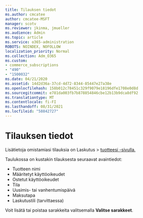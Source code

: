 ```yaml
---
title: Tilauksen tiedot
ms.author: cmcatee
author: cmcatee-MSFT
manager: scotv
ms.reviewer: jkinma, jmueller
ms.audience: Admin
ms.topic: article
ms.service: o365-administration
ROBOTS: NOINDEX, NOFOLLOW
localization_priority: Normal
ms.collection: Adm_O365
ms.custom:
- commerce_subscriptions
- "490"
- "1500032"
ms.date: 04/21/2020
ms.assetid: 14d2d36a-37cd-4d72-8344-85447e27a38e
ms.openlocfilehash: 158b012c78451c329f9079e18196dfe1708e0d8d
ms.sourcegitcommit: e781da003fb7b878854846cbe12b13b9dca8df92
ms.translationtype: MT
ms.contentlocale: fi-FI
ms.lasthandoff: 08/31/2021
ms.locfileid: "58842727"
---
```

# <a name="subscription-information"></a>Tilauksen tiedot

Lisätietoja omistamiasi tilauksia on Laskutus  \> [tuotteesi -sivulla.](https://go.microsoft.com/fwlink/p/?linkid=842054)
  
Taulukossa on kustakin tilauksesta seuraavat avaintiedot:
  
- Tuotteen nimi
- Määritetyt käyttöoikeudet
- Ostetut käyttöoikeudet
- Tila
- Uusimis- tai vanhentumispäivä
- Maksutapa
- Laskutustili (tarvittaessa)
 
Voit lisätä tai poistaa sarakkeita valitsemalla **Valitse sarakkeet**.